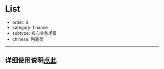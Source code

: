 # List

- order: 0
- category: finance
- subtype: 核心业务场景
- chinese: 列表页

---

## 详细使用说明[点此](http://gitlab.alibaba-inc.com/uxcore/uxcore-demo/tree/master)

